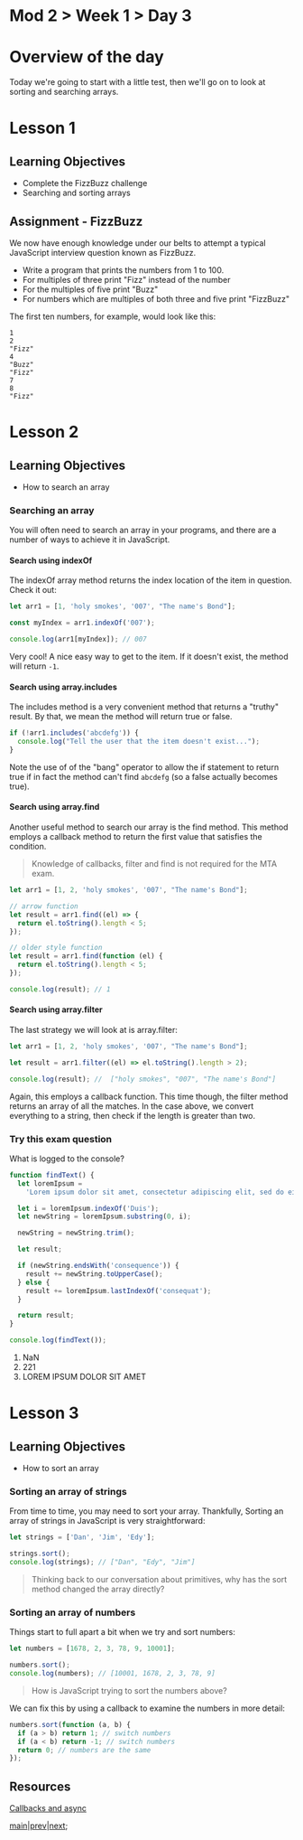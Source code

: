 # Mod 2 > Week 1 > Day 3

# Overview of the day

Today we're going to start with a little test, then we'll go on to look at sorting and searching arrays.

# Lesson 1

## Learning Objectives

- Complete the FizzBuzz challenge
- Searching and sorting arrays

## Assignment - FizzBuzz

We now have enough knowledge under our belts to attempt a typical JavaScript interview question known as FizzBuzz.

- Write a program that prints the numbers from 1 to 100.
- For multiples of three print "Fizz" instead of the number
- For the multiples of five print "Buzz"
- For numbers which are multiples of both three and five print "FizzBuzz"

The first ten numbers, for example, would look like this:

```
1
2
"Fizz"
4
"Buzz"
"Fizz"
7
8
"Fizz"
```

# Lesson 2

## Learning Objectives

- How to search an array

### Searching an array

You will often need to search an array in your programs, and there are a number of ways to achieve it in JavaScript.

#### Search using indexOf

The indexOf array method returns the index location of the item in question. Check it out:

```javascript
let arr1 = [1, 'holy smokes', '007', "The name's Bond"];

const myIndex = arr1.indexOf('007');

console.log(arr1[myIndex]); // 007
```

Very cool! A nice easy way to get to the item. If it doesn't exist, the method will return `-1`.

#### Search using array.includes

The includes method is a very convenient method that returns a "truthy" result. By that, we mean the method will return true or false.

```javascript
if (!arr1.includes('abcdefg')) {
  console.log("Tell the user that the item doesn't exist...");
}
```

Note the use of of the "bang" operator to allow the if statement to return true if in fact the method can't find `abcdefg` (so a false actually becomes true).

#### Search using array.find

Another useful method to search our array is the find method. This method employs a callback method to return the first value that satisfies the condition.

> Knowledge of callbacks, filter and find is not required for the MTA exam.

```javascript
let arr1 = [1, 2, 'holy smokes', '007', "The name's Bond"];

// arrow function
let result = arr1.find((el) => {
  return el.toString().length < 5;
});

// older style function
let result = arr1.find(function (el) {
  return el.toString().length < 5;
});

console.log(result); // 1
```

#### Search using array.filter

The last strategy we will look at is array.filter:

```javascript
let arr1 = [1, 2, 'holy smokes', '007', "The name's Bond"];

let result = arr1.filter((el) => el.toString().length > 2);

console.log(result); //  ["holy smokes", "007", "The name's Bond"]
```

Again, this employs a callback function. This time though, the filter method returns an array of all the matches. In the case above, we convert everything to a string, then check if the length is greater than two.

### Try this exam question

What is logged to the console?

```javascript
function findText() {
  let loremIpsum =
    'Lorem ipsum dolor sit amet, consectetur adipiscing elit, sed do eiusmod tempor incididunt ut labore et dolore magna aliqua. Ut enim ad minim veniam, quis nostrud exercitation ullamco laboris nisi ut aliquip ex ea commodo consequat. Duis aute irure dolor in reprehenderit in voluptate velit esse cillum dolore eu fugiat nulla pariatur. Excepteur sint occaecat cupidatat non proident, sunt in culpa qui officia deserunt mollit anim id est laborum.';

  let i = loremIpsum.indexOf('Duis');
  let newString = loremIpsum.substring(0, i);

  newString = newString.trim();

  let result;

  if (newString.endsWith('consequence')) {
    result += newString.toUpperCase();
  } else {
    result += loremIpsum.lastIndexOf('consequat');
  }

  return result;
}

console.log(findText());
```

1. NaN
2. 221
3. LOREM IPSUM DOLOR SIT AMET

# Lesson 3

## Learning Objectives

- How to sort an array

### Sorting an array of strings

From time to time, you may need to sort your array. Thankfully, Sorting an array of strings in JavaScript is very straightforward:

```javascript
let strings = ['Dan', 'Jim', 'Edy'];

strings.sort();
console.log(strings); // ["Dan", "Edy", "Jim"]
```

> Thinking back to our conversation about primitives, why has the sort method changed the array directly?

### Sorting an array of numbers

Things start to full apart a bit when we try and sort numbers:

```javascript
let numbers = [1678, 2, 3, 78, 9, 10001];

numbers.sort();
console.log(numbers); // [10001, 1678, 2, 3, 78, 9]
```

> How is JavaScript trying to sort the numbers above?

We can fix this by using a callback to examine the numbers in more detail:

```javascript
numbers.sort(function (a, b) {
  if (a > b) return 1; // switch numbers
  if (a < b) return -1; // switch numbers
  return 0; // numbers are the same
});
```

## Resources

[Callbacks and async](https://developer.okta.com/blog/2019/01/16/history-and-future-of-async-javascript)

[main](/swe)|[prev](/swe/mod2/wk1/day2.html)|[next](/swe/mod2/wk1/day4.html);
